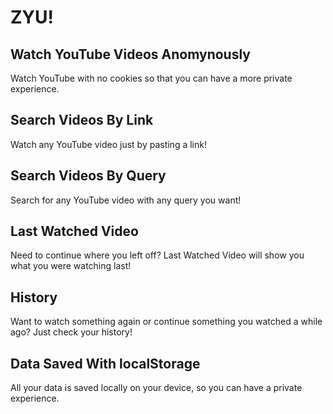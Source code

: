 # ZYU!

## Watch YouTube Videos Anomynously
  Watch YouTube with no cookies so that you can have a more private experience.
  
## Search Videos By Link
  Watch any YouTube video just by pasting a link!
  
## Search Videos By Query
  Search for any YouTube video with any query you want!
  
## Last Watched Video
  Need to continue where you left off? Last Watched Video will show you what you were watching last!
  
## History
  Want to watch something again or continue something you watched a while ago? Just check your history!
  
## Data Saved With localStorage
  All your data is saved locally on your device, so you can have a private experience.
